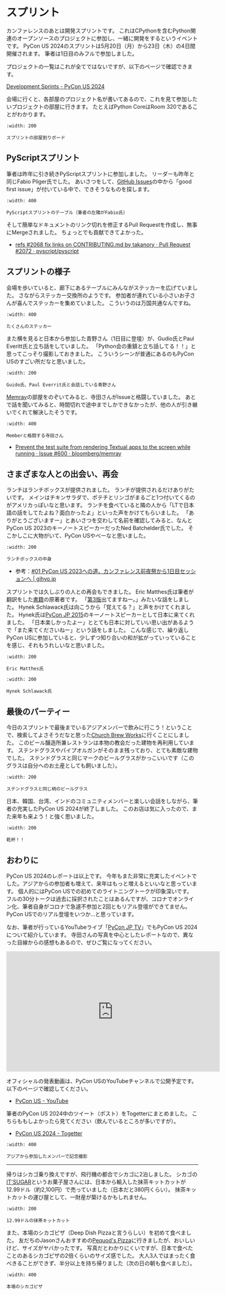 # スプリント

カンファレンスのあとは開発スプリントです。
これはCPythonを含むPython関連のオープンソースのプロジェクトに参加し、一緒に開発をするというイベントです。
PyCon US 2024のスプリントは5月20日（月）から23日（木）の4日間開催されます。
筆者は1日目のみフルで参加しました。

プロジェクトの一覧はこれが全てではないですが、以下のページで確認できます。

[Development Sprints - PyCon US 2024](https://us.pycon.org/2024/events/dev-sprints/)

会場に行くと、各部屋のプロジェクト名が書いてあるので、これを見て参加したいプロジェクトの部屋に行きます。
たとえばPython CoreはRoom 320であることがわかります。

```{figure} images/sprints-board.jpg
:width: 200

スプリントの部屋割りボード
```

## PyScriptスプリント

筆者は昨年に引き続きPyScriptスプリントに参加しました。
リーダーも昨年と同じFabio Pliger氏でした。
あいさつをして、[GitHub Issues](https://github.com/pyscript/pyscript/issues)の中から「good first issue」が付いている中で、できそうなものを探します。

```{figure} images/pyscript.jpg
:width: 400

PyScriptスプリントのテーブル（筆者の左隣がFabio氏）
```

そして簡単なドキュメントのリンク切れを修正するPull Requestを作成し、無事にMergeされました。
ちょっとでも貢献できてよかった。

* [refs #2068 fix links on CONTRIBUTING.md by takanory · Pull Request #2072 · pyscript/pyscript](https://github.com/pyscript/pyscript/pull/2072#pullrequestreview-2068088733)

## スプリントの様子

会場を歩いていると、廊下にあるテーブルにみんながステッカーを広げていました。
さながらステッカー交換所のようです。
参加者が連れている小さいお子さんが喜んでステッカーを集めていました。
こういうのは万国共通なんですね。

```{figure} images/stickers.jpg
:width: 400

たくさんのステッカー
```

また横を見ると日本から参加した青野さん（1日目に登壇）が、Gudio氏とPaul Everitt氏と立ち話をしていました。
「Python会の重鎮と立ち話してる！！」と思ってこっそり撮影しておきました。
こういうシーンが普通にあるのもPyCon USのすごい所だなと思いました。

```{figure} images/koudai-with-guido.jpg
:width: 200

Guido氏、Paul Everrit氏と会話している青野さん
```

[Memray](https://github.com/bloomberg/memray)の部屋をのぞいてみると、寺田さんがIssueと格闘していました。
あとで話を聞いてみると、時間切れで途中までしかできなかったが、他の人が引き継いでくれて解決したそうです。

```{figure} images/memray-sprints.jpg
:width: 400

Memberと格闘する寺田さん
```

* [Prevent the test suite from rendering Textual apps to the screen while running · Issue #600 · bloomberg/memray](https://github.com/bloomberg/memray/issues/600)

## さまざまな人との出会い、再会

ランチはランチボックスが提供されました。
ランチが提供されるだけありがたいです。
メインはチキンサラダで、ポテチとリンゴがまるごと1つ付いてくるのがアメリカっぽいなと思います。
ランチを食べていると隣の人から「LTで日本語の話をしてたよね？面白かったよ」といった声をかけてもらいました。
「ありがとうございますー」とあいさつを交わして名前を確認してみると、なんとPyCon US 2023のキーノートスピーカーだったNed Batchelder氏でした。
そこかしこに大物がいて、PyCon USやべーなと思いました。

```{figure} images/sprint-lunch.jpg
:width: 200

ランチボックスの中身
```

* 参考：[#01 PyCon US 2023への道、カンファレンス前夜祭から1日目セッションへ | gihyo.jp](https://gihyo.jp/article/2023/05/pycon-us2023-001)

スプリントでは久しぶりの人との再会もできました。
Eric Matthes氏は筆者が翻訳をした[書籍](https://gihyo.jp/book/2020/978-4-297-11570-8)の原著者です。
「[第3版](https://ehmatthes.github.io/pcc_3e/)出てますねー。」みたいな話をしました。
Hynek Schlawack氏は向こうから「覚えてる？」と声をかけてくれました。
Hynek氏は[PyCon JP 2015](https://pycon.jp/2015/ja/talks/keynote/)のキーノートスピーカーとして日本に来てくれました。
「日本楽しかったよー」ととても日本に対していい思い出があるようで「また来てくださいねー」という話をしました。
こんな感じで、繰り返しPyCon USに参加していると、少しずつ知り合いの和が拡がっていっていることを感じ、それもうれしいなと思いました。

```{figure} images/eric.jpg
:width: 200

Eric Matthes氏
```

```{figure} images/hynek.jpg
:width: 200

Hynek Schlawack氏
```

## 最後のパーティー

今日のスプリントで最後までいるアジアメンバーで飲みに行こう！ということで、検索してよさそうだなと思った[Church Brew Works](https://churchbrew.com/)に行くことにしました。
このビール醸造所兼レストランは本物の教会だった建物を再利用しています。
ステンドグラスやパイプオルガンがそのまま残っており、とても素敵な建物でした。
ステンドグラスと同じマークのビールグラスがかっこいいです（このグラスは自分へのお土産としても飼いました）。

```{figure} images/glass.jpg
:width: 200

ステンドグラスと同じ柄のビールグラス
```

日本、韓国、台湾、インドのコミュニティメンバーと楽しい会話をしながら、筆者の充実したPyCon US 2024が終了しました。
このお店は気に入ったので、また来年も来よう！と強く思いました。

```{figure} images/cheers.jpg
:width: 200

乾杯！！
```

## おわりに

PyCon US 2024のレポートは以上です。
今年もまた非常に充実したイベントでした。アジアからの参加者も増えて、来年はもっと増えるといいなと思っています。
個人的にはPyCon USでの初めてのライトニングトークが印象深いです。
フルの30分トークは過去に採択されたことはあるんですが、コロナでオンライン化、筆者自身がコロナで急遽不参加と2回ともリアル登壇ができてません。
PyCon USでのリアル登壇をいつか...と思っています。

なお、筆者が行っているYouTubeライブ「[PyCon JP TV](https://tv.pycon.jp/)」でもPyCon US 2024について紹介しています。
寺田さんの写真を中心としたレポートなので、異なった目線からの感想もあるので、ぜひご覧になってください。

<iframe width="560" height="315" src="https://www.youtube.com/embed/2wNirevfyuE?si=WOcFOwv_qR4tGxFX" title="YouTube video player" frameborder="0" allow="accelerometer; autoplay; clipboard-write; encrypted-media; gyroscope; picture-in-picture; web-share" referrerpolicy="strict-origin-when-cross-origin" allowfullscreen></iframe>

オフィシャルの発表動画は、PyCon USのYouTubeチャンネルで公開予定です。
以下のページで確認してください。

* [PyCon US - YouTube](https://www.youtube.com/@PyConUS/featured)

筆者のPyCon US 2024中のツイート（ポスト）をTogetterにまとめました。
こちらももしよかったら見てください（飲んでいるところが多いですが）。

* [PyCon US 2024 - Togetter](https://togetter.com/li/2398268)

```{figure} images/asia-members.jpg
:width: 400

アジアから参加したメンバーで記念撮影
```

-----

帰りはシカゴ乗り換えですが、飛行機の都合でシカゴに2泊しました。
シカゴの[IT'SUGAR](https://itsugar.com/)というお菓子屋さんには、日本から輸入した抹茶キットカットが12.99ドル（約2,100円）で売っていました（日本だと380円くらい）。
抹茶キットカットの運び屋として、一財産が築けるかもしれません。

```{figure} images/kitkat.jpg
:width: 200

12.99ドルの抹茶キットカット
```

また、本場のシカゴピザ（Deep Dish Pizzaと言うらしい）を初めて食べました。
友だちのJasonさんおすすめの[Pequod's Pizza](https://pequodspizza.com/chicago/)に行きましたが、おいしいけど、サイズがヤバかったです。
写真だとわかりにくいですが、日本で食べたことのあるシカゴピザの2倍くらいのサイズ感でした。
大人3人ではまったく食べきることができず、半分以上を持ち帰りました（次の日の朝も食べました）。

```{figure} images/chicago-pizza.jpg
:width: 400

本場のシカゴピザ
```

